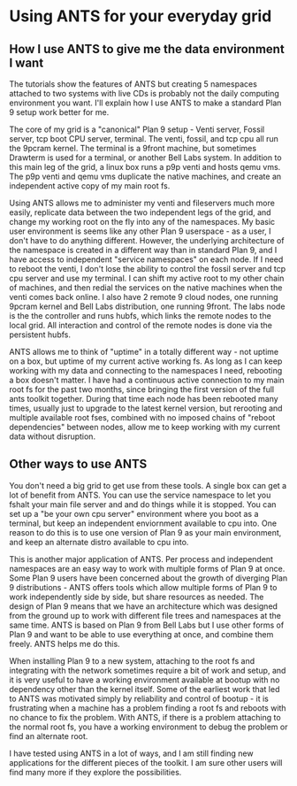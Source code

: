 # Using ANTS for your everyday grid 
## How I use ANTS to give me the data environment I want

The tutorials show the features of ANTS but creating 5 namespaces
attached to two systems with live CDs is probably not the daily
computing environment you want.  I'll explain how I use ANTS to make a
standard Plan 9 setup work better for me.

The core of my grid is a "canonical" Plan 9 setup - Venti server,
Fossil server, tcp boot CPU server, terminal.  The venti, fossil, and
tcp cpu all run the 9pcram kernel.  The terminal is a 9front machine,
but sometimes Drawterm is used for a terminal, or another Bell Labs
system.  In addition to this main leg of the grid, a linux box runs a
p9p venti and hosts qemu vms.  The p9p venti and qemu vms duplicate
the native machines, and create an independent active copy of my main
root fs.

Using ANTS allows me to administer my venti and fileservers much more
easily, replicate data between the two independent legs of the grid,
and change my working root on the fly into any of the namespaces.  My
basic user environment is seems like any other Plan 9 userspace - as a
user, I don't have to do anything different.  However, the underlying
architecture of the namespace is created in a different way than in
standard Plan 9, and I have access to independent "service namespaces"
on each node.  If I need to reboot the venti, I don't lose the ability
to control the fossil server and tcp cpu server and use my terminal.
I can shift my active root to my other chain of machines, and then
redial the services on the native machines when the venti comes back
online.  I also have 2 remote 9 cloud nodes, one running 9pcram kernel
and Bell Labs distribution, one running 9front.  The labs node is the
the controller and runs hubfs, which links the remote nodes to the
local grid.  All interaction and control of the remote nodes is done
via the persistent hubfs.

ANTS allows me to think of "uptime" in a totally different way - not
uptime on a box, but uptime of my current active working fs.  As long
as I can keep working with my data and connecting to the namespaces I
need, rebooting a box doesn't matter.  I have had a continuous active
connection to my main root fs for the past two months, since bringing
the first version of the full ants toolkit together.  During that time
each node has been rebooted many times, usually just to upgrade to the
latest kernel version, but rerooting and multiple available root fses,
combined with no imposed chains of "reboot dependencies" between
nodes, allow me to keep working with my current data without
disruption.

## Other ways to use ANTS

You don't need a big grid to get use from these tools.  A single box
can get a lot of benefit from ANTS.  You can use the service namespace
to let you fshalt your main file server and and do things while it is
stopped.  You can set up a "be your own cpu server" environment where
you boot as a terminal, but keep an independent enviornment available
to cpu into.  One reason to do this is to use one version of Plan 9 as
your main environment, and keep an alternate distro available to cpu
into.

This is another major application of ANTS.  Per process and
independent namespaces are an easy way to work with multiple forms of
Plan 9 at once.  Some Plan 9 users have been concerned about the
growth of diverging Plan 9 distributions - ANTS offers tools which
allow multiple forms of Plan 9 to work independently side by side, but
share resources as needed.  The design of Plan 9 means that we have an
architecture which was designed from the ground up to work with
different file trees and namespaces at the same time.  ANTS is based
on Plan 9 from Bell Labs but I use other forms of Plan 9 and want to
be able to use everything at once, and combine them freely.  ANTS
helps me do this.

When installing Plan 9 to a new system, attaching to the root fs and
integrating with the network sometimes require a bit of work and
setup, and it is very useful to have a working environment available
at bootup with no dependency other than the kernel itself.  Some of
the earliest work that led to ANTS was motivated simply by reliability
and control of bootup - it is frustrating when a machine has a problem
finding a root fs and reboots with no chance to fix the problem.  With
ANTS, if there is a problem attaching to the normal root fs, you have
a working environment to debug the problem or find an alternate root.

I have tested using ANTS in a lot of ways, and I am still finding new
applications for the different pieces of the toolkit.  I am sure other
users will find many more if they explore the possibilities.
